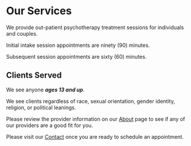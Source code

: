 # Our Services

We provide out-patient psychotherapy treatment sessions for individuals and couples.

Initial intake session appointments are ninety (90) minutes.

Subsequent session appointments are sixty (60) minutes.

## Clients Served

We see anyone _**ages 13 and up**_.

We see clients regardless of race, sexual orientation, gender identity, religion, or political leanings.

Please review the provider information on our [About](about.md) page to see if any of our providers are a good fit for you.

Please visit our [Contact](contact.md) once you are ready to schedule an appointment.
